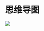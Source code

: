# 思维导图

<script setup>
import XMindEmbedViewer from '../component/xmind-preview.vue';
const xmindFilePath = './index/PMP.xmind';
import { withBase } from 'vitepress'
</script>

![](./index/PMP.xmind)
<XMindEmbedViewer :xmindFilePath="withBase(xmindFilePath)"/>